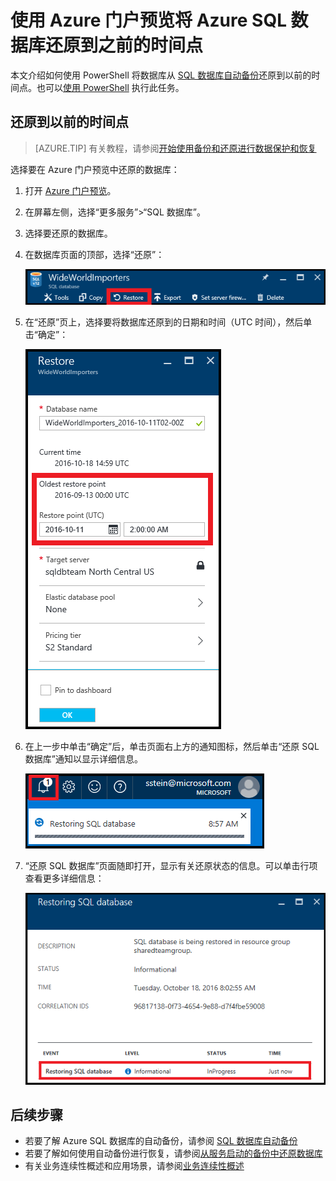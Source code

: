 <properties
    pageTitle="Azure 门户预览：将 Azure SQL 数据库还原到以前的时间点 | Azure"
    description="使用 Azure 门户预览将 Azure SQL 数据库还原到以前的时间点"
    documentationcenter=""
    author="stevestein"
    manager="jhubbard"
    editor="" />
<tags
    ms.service="sql-database"
    ms.custom="business continuity"
    ms.devlang="NA"
    ms.topic="article"
    ms.tgt_pltfrm="powershell"
    ms.workload="NA"
    ms.date="12/08/2016"
    wacn.date="03/24/2017"
    ms.author="carlrab" />  


# 使用 Azure 门户预览将 Azure SQL 数据库还原到之前的时间点

本文介绍如何使用 PowerShell 将数据库从 [SQL 数据库自动备份](/documentation/articles/sql-database-automated-backups/)还原到以前的时间点。也可以[使用 PowerShell](/documentation/articles/sql-database-point-in-time-restore-powershell/) 执行此任务。

## 还原到以前的时间点 

> [AZURE.TIP]
有关教程，请参阅[开始使用备份和还原进行数据保护和恢复](/documentation/articles/sql-database-get-started-backup-recovery-portal/)
>

选择要在 Azure 门户预览中还原的数据库：

1. 打开 [Azure 门户预览](https://portal.azure.cn)。
2. 在屏幕左侧，选择“更多服务”>“SQL 数据库”。
3. 选择要还原的数据库。
4. 在数据库页面的顶部，选择“还原”：
   
   ![还原 Azure SQL 数据库](./media/sql-database-point-in-time-restore-portal/restore.png)  

5. 在“还原”页上，选择要将数据库还原到的日期和时间（UTC 时间），然后单击“确定”：
   
   ![还原 Azure SQL 数据库](./media/sql-database-point-in-time-restore-portal/restore-details.png)  


6. 在上一步中单击“确定”后，单击页面右上方的通知图标，然后单击“还原 SQL 数据库”通知以显示详细信息。
   
    ![还原 Azure SQL 数据库](./media/sql-database-point-in-time-restore-portal/notification-icon.png)  

7. “还原 SQL 数据库”页面随即打开，显示有关还原状态的信息。可以单击行项查看更多详细信息：
   
    ![还原 Azure SQL 数据库](./media/sql-database-point-in-time-restore-portal/inprogress.png)  


## 后续步骤
- 若要了解 Azure SQL 数据库的自动备份，请参阅 [SQL 数据库自动备份](/documentation/articles/sql-database-automated-backups/)
- 若要了解如何使用自动备份进行恢复，请参阅[从服务启动的备份中还原数据库](/documentation/articles/sql-database-recovery-using-backups/)
- 有关业务连续性概述和应用场景，请参阅[业务连续性概述](/documentation/articles/sql-database-business-continuity/)

<!---HONumber=Mooncake_0320_2017-->
<!--Update_Description: overview content refine; clean link references-->